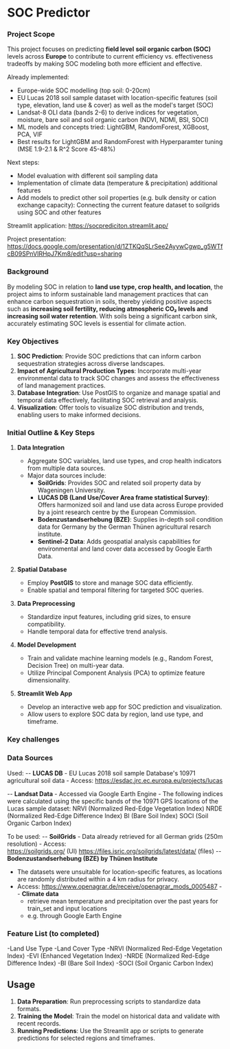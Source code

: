 # SOC Predictor

### Project Scope

This project focuses on predicting **field level** **soil organic carbon (SOC)** levels across **Europe** to contribute to current efficiency vs. effectiveness tradeoffs by making SOC modeling both more efficient and effective.

Already implemented:
- Europe-wide SOC modelling (top soil: 0-20cm)
- EU Lucas 2018 soil sample dataset with location-specific features (soil type, elevation, land use & cover) as well as the model's target (SOC)
- Landsat-8 OLI data (bands 2-6) to derive indices for vegetation, moisture, bare soil and soil organic carbon (NDVI, NDMI, BSI, SOCI)
- ML models and concepts tried: LightGBM, RandomForest, XGBoost, PCA, VIF
- Best results for LightGBM and RandomForest with Hyperparamter tuning (MSE 1.9-2.1 & R^2 Score 45-48%)

Next steps:
- Model evaluation with different soil sampling data
- Implementation of climate data (temperature & precipitation) additional features
- Add models to predict other soil properties (e.g. bulk density or cation exchange capacity): Connecting the current feature dataset to soilgrids using SOC and other features

Streamlit application:
https://socprediciton.streamlit.app/

Project presentation:
https://docs.google.com/presentation/d/1ZTKQqSLrSee2AyywCgwp_g5WTfcB09SPnVIRHpJ7Km8/edit?usp=sharing

### Background
By modeling SOC in relation to **land use type, crop health, and location**, the project aims to inform sustainable land management practices that can enhance carbon sequestration in soils, thereby yielding positive aspects such as **increasing soil fertility, reducing atmospheric CO₂ levels and increasing soil water retention**. With soils being a significant carbon sink, accurately estimating SOC levels is essential for climate action.

### Key Objectives

1. **SOC Prediction**: Provide SOC predictions that can inform carbon sequestration strategies across diverse landscapes.
2. **Impact of Agricultural Production Types**: Incorporate multi-year environmental data to track SOC changes and assess the effectiveness of land management practices.
3. **Database Integration**: Use PostGIS to organize and manage spatial and temporal data effectively, facilitating SOC retrieval and analysis.
4. **Visualization**: Offer tools to visualize SOC distribution and trends, enabling users to make informed decisions.

### Initial Outline & Key Steps

1. **Data Integration**  
   - Aggregate SOC variables, land use types, and crop health indicators from multiple data sources.
   - Major data sources include:
     - **SoilGrids**: Provides SOC and related soil property data by Wageningen University.
     - **LUCAS DB (Land Use/Cover Area frame statistical Survey)**: Offers harmonized soil and land use data across Europe provided by a joint research centre by the European Commission.
     - **Bodenzustandserhebung (BZE)**: Supplies in-depth soil condition data for Germany by the German Thünen agricultural resarch institute.
     - **Sentinel-2 Data**: Adds geospatial analysis capabilities for environmental and land cover data accessed by Google Earth Data.
    
2. **Spatial Database**  
   - Employ **PostGIS** to store and manage SOC data efficiently.
   - Enable spatial and temporal filtering for targeted SOC queries.

3. **Data Preprocessing**  
   - Standardize input features, including grid sizes, to ensure compatibility.
   - Handle temporal data for effective trend analysis.

4. **Model Development**  
   - Train and validate machine learning models (e.g., Random Forest, Decision Tree) on multi-year data.
   - Utilize Principal Component Analysis (PCA) to optimize feature dimensionality.

5. **Streamlit Web App**  
   - Develop an interactive web app for SOC prediction and visualization.
   - Allow users to explore SOC data by region, land use type, and timeframe.
  

### Key challenges

### Data Sources

Used:
-- **LUCAS DB**
     - EU Lucas 2018 soil sample Database's 10971 agricultural soil data
     - Access: https://esdac.jrc.ec.europa.eu/projects/lucas
  
-- **Landsat Data**
     - Accessed via Google Earth Engine
     - The following indices were calculated using the specific bands of the 10971 GPS locations of the Lucas sample dataset:
        NRVI (Normalized Red-Edge Vegetation Index)
        NRDE (Normalized Red-Edge Difference Index)
        BI (Bare Soil Index)
        SOCI (Soil Organic Carbon Index)
  
To be used:
-- **SoilGrids**
     - Data already retrieved for all German grids (250m resolution)
     - Access:  
        https://soilgrids.org/ (UI)
        https://files.isric.org/soilgrids/latest/data/ (files)
-- **Bodenzustandserhebung (BZE) by Thünen Institute**
   - The datasets were unsuitable for location-specific features, as locations are randomly distributed within a 4 km radius for      privacy.
   - Access: https://www.openagrar.de/receive/openagrar_mods_0005487
-- **Climate data**
     - retrieve mean temperature and precipitation over the past years for train_set and input locations
     - e.g. through Google Earth Engine


### Feature List (to completed)
-Land Use Type
-Land Cover Type
-NRVI (Normalized Red-Edge Vegetation Index)
-EVI (Enhanced Vegetation Index)
-NRDE (Normalized Red-Edge Difference Index)
-BI (Bare Soil Index)
-SOCI (Soil Organic Carbon Index)

## Usage

1. **Data Preparation**: Run preprocessing scripts to standardize data formats.
2. **Training the Model**: Train the model on historical data and validate with recent records.
3. **Running Predictions**: Use the Streamlit app or scripts to generate predictions for selected regions and timeframes.
